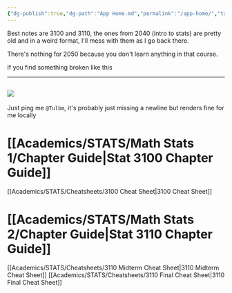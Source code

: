 ```yaml
---
{"dg-publish":true,"dg-path":"App Home.md","permalink":"/app-home/","tags":["gardenEntry"],"created":"2025-07-07T17:35:27.076-04:00","updated":"2025-07-08T11:33:48.388-04:00"}
---
```


Best notes are 3100 and 3110, the ones from 2040 (intro to stats) are pretty old and in a weird format, I'll mess with them as I go back there.

There's nothing for 2050 because you don't learn anything in that course.

If you find something broken like this

-----
![](https://i.imgur.com/1DnmuVK.png)
-----

Just ping me `@Tulbm`, it's probably just missing a newline but renders fine for me locally

# [[Academics/STATS/Math Stats 1/Chapter Guide\|Stat 3100 Chapter Guide]]

[[Academics/STATS/Cheatsheets/3100 Cheat Sheet\|3100 Cheat Sheet]]
# [[Academics/STATS/Math Stats 2/Chapter Guide\|Stat 3110 Chapter Guide]]

[[Academics/STATS/Cheatsheets/3110 Midterm Cheat Sheet\|3110 Midterm Cheat Sheet]]
[[Academics/STATS/Cheatsheets/3110 Final Cheat Sheet\|3110 Final Cheat Sheet]]

